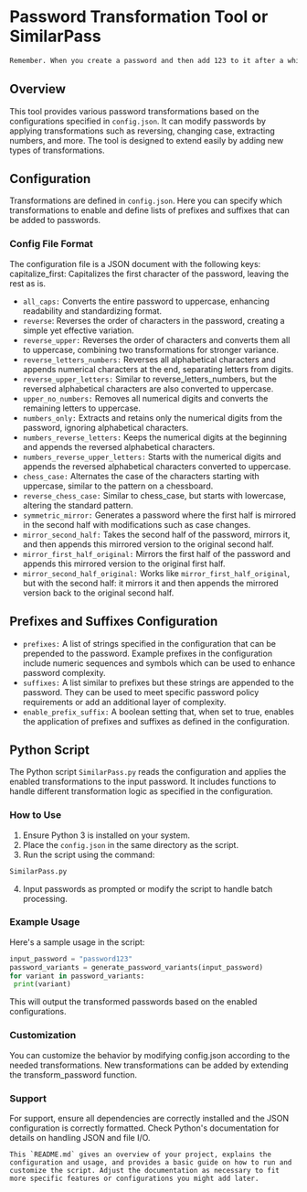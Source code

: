 # Password Transformation Tool or SimilarPass

```bash
Remember. When you create a password and then add 123 to it after a while, it is not a new password, but exactly the same as the old one
``` 
## Overview
This tool provides various password transformations based on the configurations specified in `config.json`. It can modify passwords by applying transformations such as reversing, changing case, extracting numbers, and more. The tool is designed to extend easily by adding new types of transformations.

## Configuration
Transformations are defined in `config.json`. Here you can specify which transformations to enable and define lists of prefixes and suffixes that can be added to passwords.

### Config File Format
The configuration file is a JSON document with the following keys:
capitalize_first: Capitalizes the first character of the password, leaving the rest as is.
- `all_caps:` Converts the entire password to uppercase, enhancing readability and standardizing format.
- `reverse`: Reverses the order of characters in the password, creating a simple yet effective variation.
- `reverse_upper:` Reverses the order of characters and converts them all to uppercase, combining two transformations for stronger variance.
- `reverse_letters_numbers:` Reverses all alphabetical characters and appends numerical characters at the end, separating letters from digits.
- `reverse_upper_letters:` Similar to reverse_letters_numbers, but the reversed alphabetical characters are also converted to uppercase.
- `upper_no_numbers:` Removes all numerical digits and converts the remaining letters to uppercase.
- `numbers_only:` Extracts and retains only the numerical digits from the password, ignoring alphabetical characters.
- `numbers_reverse_letters:` Keeps the numerical digits at the beginning and appends the reversed alphabetical characters.
- `numbers_reverse_upper_letters:` Starts with the numerical digits and appends the reversed alphabetical characters converted to uppercase.
- `chess_case:` Alternates the case of the characters starting with uppercase, similar to the pattern on a chessboard.
- `reverse_chess_case:` Similar to chess_case, but starts with lowercase, altering the standard pattern.
- `symmetric_mirror:` Generates a password where the first half is mirrored in the second half with modifications such as case changes.
- `mirror_second_half:` Takes the second half of the password, mirrors it, and then appends this mirrored version to the original second half.
- `mirror_first_half_original:` Mirrors the first half of the password and appends this mirrored version to the original first half.
- `mirror_second_half_original:` Works like `mirror_first_half_original`, but with the second half: it mirrors it and then appends the mirrored version back to the original second half.

## Prefixes and Suffixes Configuration

- `prefixes:` A list of strings specified in the configuration that can be prepended to the password. Example prefixes in the configuration include numeric sequences and symbols which can be used to enhance password complexity.
- `suffixes:` A list similar to prefixes but these strings are appended to the password. They can be used to meet specific password policy requirements or add an additional layer of complexity.
- `enable_prefix_suffix:` A boolean setting that, when set to true, enables the application of prefixes and suffixes as defined in the configuration.

## Python Script
The Python script `SimilarPass.py` reads the configuration and applies the enabled transformations to the input password. It includes functions to handle different transformation logic as specified in the configuration.

### How to Use
1. Ensure Python 3 is installed on your system.
2. Place the `config.json` in the same directory as the script.
3. Run the script using the command:
```python
SimilarPass.py
```
4. Input passwords as prompted or modify the script to handle batch processing.

### Example Usage
Here's a sample usage in the script:
```python
input_password = "password123"
password_variants = generate_password_variants(input_password)
for variant in password_variants:
 print(variant)
```

This will output the transformed passwords based on the enabled configurations.

### Customization
You can customize the behavior by modifying config.json according to the needed transformations. New transformations can be added by extending the transform_password function.

### Support
For support, ensure all dependencies are correctly installed and the JSON configuration is correctly formatted. Check Python's documentation for details on handling JSON and file I/O.

```vbnet
This `README.md` gives an overview of your project, explains the configuration and usage, and provides a basic guide on how to run and customize the script. Adjust the documentation as necessary to fit more specific features or configurations you might add later.
```
